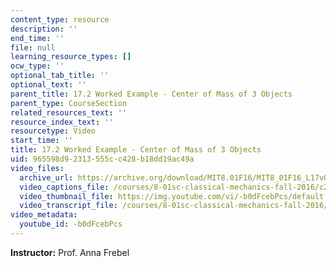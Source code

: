 ```yaml
---
content_type: resource
description: ''
end_time: ''
file: null
learning_resource_types: []
ocw_type: ''
optional_tab_title: ''
optional_text: ''
parent_title: 17.2 Worked Example - Center of Mass of 3 Objects
parent_type: CourseSection
related_resources_text: ''
resource_index_text: ''
resourcetype: Video
start_time: ''
title: 17.2 Worked Example - Center of Mass of 3 Objects
uid: 965598d9-2313-555c-c428-b18dd19ac49a
video_files:
  archive_url: https://archive.org/download/MIT8.01F16/MIT8_01F16_L17v02_360p.mp4
  video_captions_file: /courses/8-01sc-classical-mechanics-fall-2016/c2251b47691f5ae6b1297d8ead325f2a_-b0dFcebPcs.vtt
  video_thumbnail_file: https://img.youtube.com/vi/-b0dFcebPcs/default.jpg
  video_transcript_file: /courses/8-01sc-classical-mechanics-fall-2016/88c93abd04a3d4e66b48014eb8641859_-b0dFcebPcs.pdf
video_metadata:
  youtube_id: -b0dFcebPcs
---
```


**Instructor:** Prof. Anna Frebel


